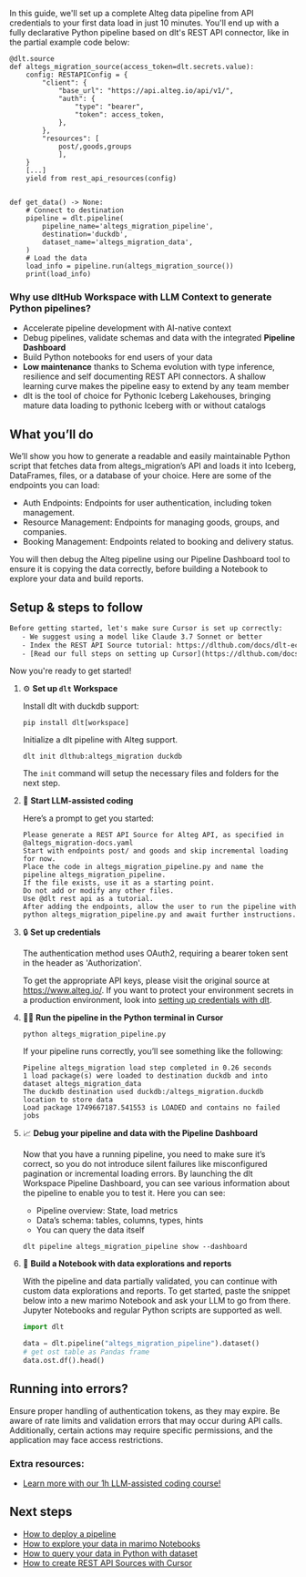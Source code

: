 In this guide, we'll set up a complete Alteg data pipeline from API credentials to your first data load in just 10 minutes. You'll end up with a fully declarative Python pipeline based on dlt's REST API connector, like in the partial example code below:

```python-outcome
@dlt.source
def altegs_migration_source(access_token=dlt.secrets.value):
    config: RESTAPIConfig = {
        "client": {
            "base_url": "https://api.alteg.io/api/v1/",
            "auth": {
                "type": "bearer",
                "token": access_token,
            },
        },
        "resources": [
            post/,goods,groups
            ],
    }
    [...]
    yield from rest_api_resources(config)


def get_data() -> None:
    # Connect to destination
    pipeline = dlt.pipeline(
        pipeline_name='altegs_migration_pipeline',
        destination='duckdb',
        dataset_name='altegs_migration_data', 
    )
    # Load the data
    load_info = pipeline.run(altegs_migration_source())
    print(load_info) 
```

### Why use dltHub Workspace with LLM Context to generate Python pipelines?

- Accelerate pipeline development with AI-native context
- Debug pipelines, validate schemas and data with the integrated **Pipeline Dashboard**
- Build Python notebooks for end users of your data
- **Low maintenance** thanks to Schema evolution with type inference, resilience and self documenting REST API connectors. A shallow learning curve makes the pipeline easy to extend by any team member
- dlt is the tool of choice for Pythonic Iceberg Lakehouses, bringing mature data loading to pythonic Iceberg with or without catalogs

## What you’ll do

We’ll show you how to generate a readable and easily maintainable Python script that fetches data from altegs_migration’s API and loads it into Iceberg, DataFrames, files, or a database of your choice. Here are some of the endpoints you can load:

- Auth Endpoints: Endpoints for user authentication, including token management.
- Resource Management: Endpoints for managing goods, groups, and companies.
- Booking Management: Endpoints related to booking and delivery status.

You will then debug the Alteg pipeline using our Pipeline Dashboard tool to ensure it is copying the data correctly, before building a Notebook to explore your data and build reports.

## Setup & steps to follow

```default
Before getting started, let's make sure Cursor is set up correctly:
   - We suggest using a model like Claude 3.7 Sonnet or better
   - Index the REST API Source tutorial: https://dlthub.com/docs/dlt-ecosystem/verified-sources/rest_api/ and add it to context as **@dlt rest api**
   - [Read our full steps on setting up Cursor](https://dlthub.com/docs/dlt-ecosystem/llm-tooling/cursor-restapi#23-configuring-cursor-with-documentation)
```

Now you're ready to get started!

1. ⚙️ **Set up `dlt` Workspace**
    
    Install dlt with duckdb support:
    ```shell
    pip install dlt[workspace]
    ```

    Initialize a dlt pipeline with Alteg support.
    ```shell
    dlt init dlthub:altegs_migration duckdb
    ```

    The `init` command will setup the necessary files and folders for the next step.
    
2. 🤠 **Start LLM-assisted coding**
    
    Here’s a prompt to get you started:
    
    ```prompt
    Please generate a REST API Source for Alteg API, as specified in @altegs_migration-docs.yaml 
    Start with endpoints post/ and goods and skip incremental loading for now. 
    Place the code in altegs_migration_pipeline.py and name the pipeline altegs_migration_pipeline. 
    If the file exists, use it as a starting point. 
    Do not add or modify any other files. 
    Use @dlt rest api as a tutorial. 
    After adding the endpoints, allow the user to run the pipeline with python altegs_migration_pipeline.py and await further instructions.
    ```

    
3. 🔒 **Set up credentials** 
    
    The authentication method uses OAuth2, requiring a bearer token sent in the header as 'Authorization'.
    
    To get the appropriate API keys, please visit the original source at https://www.alteg.io/.
    If you want to protect your environment secrets in a production environment, look into [setting up credentials with dlt](https://dlthub.com/docs/walkthroughs/add_credentials).
    
4. 🏃‍♀️ **Run the pipeline in the Python terminal in Cursor**
    
    ```shell
    python altegs_migration_pipeline.py
    ```
    
    If your pipeline runs correctly, you’ll see something like the following:
    
    ```shell
    Pipeline altegs_migration load step completed in 0.26 seconds
    1 load package(s) were loaded to destination duckdb and into dataset altegs_migration_data
    The duckdb destination used duckdb:/altegs_migration.duckdb location to store data
    Load package 1749667187.541553 is LOADED and contains no failed jobs
    ```
    
5. 📈 **Debug your pipeline and data with the Pipeline Dashboard**

    Now that you have a running pipeline, you need to make sure it’s correct, so you do not introduce silent failures like misconfigured pagination or incremental loading errors. By launching the dlt Workspace Pipeline Dashboard, you can see various information about the pipeline to enable you to test it. Here you can see:
    - Pipeline overview: State, load metrics
    - Data’s schema: tables, columns, types, hints
    - You can query the data itself
    
    ```shell
    dlt pipeline altegs_migration_pipeline show --dashboard
    ```
    
6. 🐍 **Build a Notebook with data explorations and reports**

    With the pipeline and data partially validated, you can continue with custom data explorations and reports. To get started, paste the snippet below into a new marimo Notebook and ask your LLM to go from there. Jupyter Notebooks and regular Python scripts are supported as well.

    
    ```python
    import dlt

   data = dlt.pipeline("altegs_migration_pipeline").dataset()
   # get ost table as Pandas frame
   data.ost.df().head()
    ```

## Running into errors?

Ensure proper handling of authentication tokens, as they may expire. Be aware of rate limits and validation errors that may occur during API calls. Additionally, certain actions may require specific permissions, and the application may face access restrictions.

### Extra resources:

- [Learn more with our 1h LLM-assisted coding course!](https://www.youtube.com/watch?v=GGid70rnJuM)

## Next steps

- [How to deploy a pipeline](https://dlthub.com/docs/walkthroughs/deploy-a-pipeline)
- [How to explore your data in marimo Notebooks](https://dlthub.com/docs/general-usage/dataset-access/marimo)
- [How to query your data in Python with dataset](https://dlthub.com/docs/general-usage/dataset-access/dataset)
- [How to create REST API Sources with Cursor](https://dlthub.com/docs/dlt-ecosystem/llm-tooling/cursor-restapi)